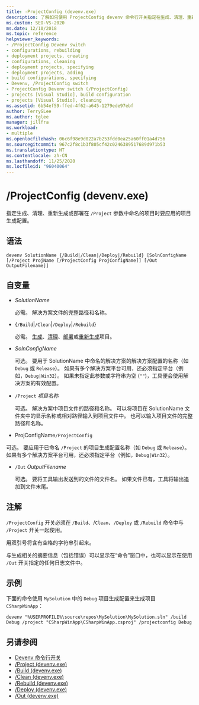 ```yaml
---
title: -ProjectConfig (devenv.exe)
description: 了解如何使用 ProjectConfig devenv 命令行开关指定在生成、清理、重新生成或部署项目时要应用的项目生成配置。
ms.custom: SEO-VS-2020
ms.date: 12/10/2018
ms.topic: reference
helpviewer_keywords:
- /ProjectConfig Devenv switch
- configurations, rebuilding
- deployment projects, creating
- configurations, cleaning
- deployment projects, specifying
- deployment projects, adding
- build configurations, specifying
- Devenv, /ProjectConfig switch
- ProjectConfig Devenv switch (/ProjectConfig)
- projects [Visual Studio], build configuration
- projects [Visual Studio], cleaning
ms.assetid: 6b54ef59-ffed-4f62-a645-1279ede97ebf
author: TerryGLee
ms.author: tglee
manager: jillfra
ms.workload:
- multiple
ms.openlocfilehash: 06c6f98e9d022a7b253fdd0ea25a60ff01a4d756
ms.sourcegitcommit: 967c2f8c1b3f805cf42c0246389517689d971b53
ms.translationtype: HT
ms.contentlocale: zh-CN
ms.lasthandoff: 11/25/2020
ms.locfileid: "96040064"
---
```

# <a name="projectconfig-devenvexe"></a>/ProjectConfig (devenv.exe)

指定生成、清理、重新生成或部署在 `/Project` 参数中命名的项目时要应用的项目生成配置。

## <a name="syntax"></a>语法

```shell
devenv SolutionName {/Build|/Clean|/Deploy|/Rebuild} [SolnConfigName [/Project ProjName [/ProjectConfig ProjConfigName]] [/Out OutputFilename]]
```

## <a name="arguments"></a>自变量

- *SolutionName*

  必需。 解决方案文件的完整路径和名称。

- {`/Build`|`/Clean`|`/Deploy`|`/Rebuild`}

  必需。 [生成](build-devenv-exe.md)、[清理](clean-devenv-exe.md)、[部署](deploy-devenv-exe.md)或[重新生成](rebuild-devenv-exe.md)项目。

- *SolnConfigName*

  可选。 要用于 SolutionName 中命名的解决方案的解决方案配置的名称（如 `Debug` 或 `Release`）。 如果有多个解决方案平台可用，还必须指定平台（例如，`Debug|Win32`）。 如果未指定此参数或字符串为空 (`""`)，工具便会使用解决方案的有效配置。

- `/Project` *项目名称*

  可选。 解决方案中项目文件的路径和名称。 可以将项目在 SolutionName 文件夹中的显示名称或相对路径输入到项目文件中。 也可以输入项目文件的完整路径和名称。

-  ProjConfigName`/ProjectConfig` 

  可选。 要应用于已命名 `/Project` 的项目生成配置名称（如 `Debug` 或 `Release`）。 如果有多个解决方案平台可用，还必须指定平台（例如，`Debug|Win32`）。

- `/Out` *OutputFilename*

  可选。 要将工具输出发送到的文件的文件名。 如果文件已有，工具将输出追加到文件末尾。

## <a name="remarks"></a>注解

`/ProjectConfig` 开关必须在 `/Build`、/`Clean`、`/Deploy` 或 `/Rebuild` 命令中与 `/Project` 开关一起使用。

用双引号将含有空格的字符串引起来。

与生成相关的摘要信息（包括错误）可以显示在“命令”窗口中，也可以显示在使用 `/Out` 开关指定的任何日志文件中。

## <a name="example"></a>示例

下面的命令使用 `MySolution` 中的 `Debug` 项目生成配置来生成项目 `CSharpWinApp`：

```shell
devenv "%USERPROFILE%\source\repos\MySolution\MySolution.sln" /build Debug /project "CSharpWinApp\CSharpWinApp.csproj" /projectconfig Debug
```

## <a name="see-also"></a>另请参阅

- [Devenv 命令行开关](../../ide/reference/devenv-command-line-switches.md)
- [/Project (devenv.exe)](../../ide/reference/project-devenv-exe.md)
- [/Build (devenv.exe)](../../ide/reference/build-devenv-exe.md)
- [/Clean (devenv.exe)](../../ide/reference/clean-devenv-exe.md)
- [/Rebuild (devenv.exe)](../../ide/reference/rebuild-devenv-exe.md)
- [/Deploy (devenv.exe)](../../ide/reference/deploy-devenv-exe.md)
- [/Out (devenv.exe)](../../ide/reference/out-devenv-exe.md)
